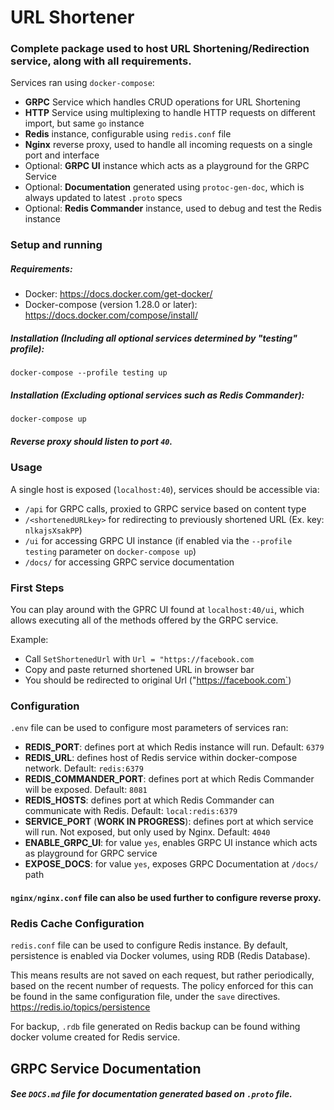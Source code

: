 # URL Shortener
### Complete package used to host URL Shortening/Redirection service, along with all requirements.

Services ran using `docker-compose`:

- **GRPC** Service which handles CRUD operations for URL Shortening
- **HTTP** Service using multiplexing to handle HTTP requests on different import, but same `go` instance
- **Redis** instance, configurable using `redis.conf` file
- **Nginx** reverse proxy, used to handle all incoming requests on a single port and interface
- Optional: **GRPC UI** instance which acts as a playground for the GRPC Service
- Optional: **Documentation** generated using `protoc-gen-doc`, which is always updated to latest `.proto` specs
- Optional: **Redis Commander** instance, used to debug and test the Redis instance

### Setup and running

##### Requirements:

- Docker: https://docs.docker.com/get-docker/
- Docker-compose (version 1.28.0 or later): https://docs.docker.com/compose/install/

##### Installation (Including all optional services determined by "testing" profile):
```
docker-compose --profile testing up
```

##### Installation (Excluding optional services such as Redis Commander):
```
docker-compose up
```

##### Reverse proxy should listen to port `40`.

### Usage

A single host is exposed (`localhost:40`), services should be accessible via:

- `/api` for GRPC calls, proxied to GRPC service based on content type
- `/<shortenedURLkey>` for redirecting to previously shortened URL (Ex. key: `nlkajsXsakPP`)
- `/ui` for accessing GRPC UI instance (if enabled via the `--profile testing` parameter on `docker-compose up`)
- `/docs/` for accessing GRPC service documentation

### First Steps

You can play around with the GPRC UI found at `localhost:40/ui`, which allows executing all of the methods offered by the GRPC service.

Example:

- Call `SetShortenedUrl` with `Url = "https://facebook.com`
- Copy and paste returned shortened URL in browser bar
- You should be redirected to original Url ("https://facebook.com`)

### Configuration

`.env` file can be used to configure most parameters of services ran:

- **REDIS_PORT**: defines port at which Redis instance will run. Default: `6379`
- **REDIS_URL**: defines host of Redis service within docker-compose network. Default: `redis:6379`
- **REDIS_COMMANDER_PORT**: defines port at which Redis Commander will be exposed. Default: `8081`
- **REDIS_HOSTS**: defines port at which Redis Commander can communicate with Redis. Default: `local:redis:6379`
- **SERVICE_PORT** (**WORK IN PROGRESS**): defines port at which service will run. Not exposed, but only used by Nginx. Default: `4040`
- **ENABLE_GRPC_UI**: for value `yes`, enables GRPC UI instance which acts as playground for GRPC service
- **EXPOSE_DOCS**: for value `yes`, exposes GRPC Documentation at `/docs/` path

#### `nginx/nginx.conf` file can also be used further to configure reverse proxy.

### Redis Cache Configuration

`redis.conf` file can be used to configure Redis instance.
By default, persistence is enabled via Docker volumes, using RDB (Redis Database).

This means results are not saved on each request, but rather periodically, based on the recent number of requests.
The policy enforced for this can be found in the same configuration file, under the `save` directives.
https://redis.io/topics/persistence

For backup, `.rdb` file generated on Redis backup can be found withing docker volume created for Redis service.

## GRPC Service Documentation

##### See `DOCS.md` file for documentation generated based on `.proto` file.






